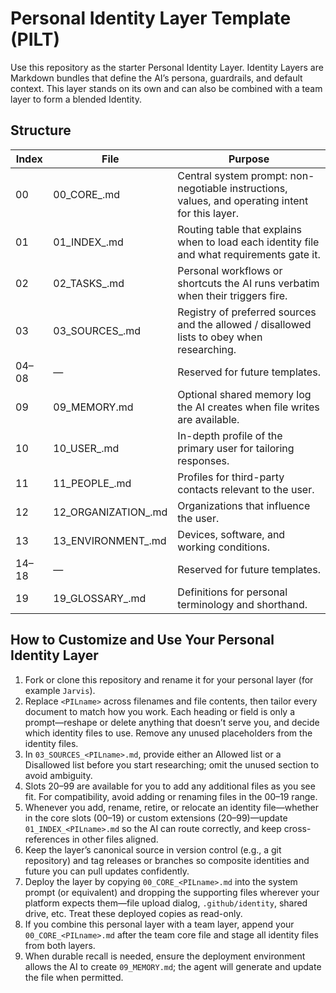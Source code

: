 # Personal Identity Layer Template (PILT)

Use this repository as the starter Personal Identity Layer. Identity Layers are Markdown bundles that define the AI’s persona, guardrails, and default context. This layer stands on its own and can also be combined with a team layer to form a blended Identity.

## Structure

| Index | File | Purpose |
|-------|------|---------|
| 00 | 00_CORE_<PILname>.md | Central system prompt: non-negotiable instructions, values, and operating intent for this layer. |
| 01 | 01_INDEX_<PILname>.md | Routing table that explains when to load each identity file and what requirements gate it. |
| 02 | 02_TASKS_<PILname>.md | Personal workflows or shortcuts the AI runs verbatim when their triggers fire. |
| 03 | 03_SOURCES_<PILname>.md | Registry of preferred sources and the allowed / disallowed lists to obey when researching. |
| 04–08 | — | Reserved for future templates. |
| 09 | 09_MEMORY.md | Optional shared memory log the AI creates when file writes are available. |
| 10 | 10_USER_<PILname>.md | In-depth profile of the primary user for tailoring responses. |
| 11 | 11_PEOPLE_<PILname>.md | Profiles for third-party contacts relevant to the user. |
| 12 | 12_ORGANIZATION_<PILname>.md | Organizations that influence the user. |
| 13 | 13_ENVIRONMENT_<PILname>.md | Devices, software, and working conditions. |
| 14–18 | — | Reserved for future templates. |
| 19 | 19_GLOSSARY_<PILname>.md | Definitions for personal terminology and shorthand. |

## How to Customize and Use Your Personal Identity Layer

1. Fork or clone this repository and rename it for your personal layer (for example `Jarvis`).
2. Replace `<PILname>` across filenames and file contents, then tailor every document to match how you work. Each heading or field is only a prompt—reshape or delete anything that doesn’t serve you, and decide which identity files to use. Remove any unused placeholders from the identity files.
3. In `03_SOURCES_<PILname>.md`, provide either an Allowed list or a Disallowed list before you start researching; omit the unused section to avoid ambiguity.
4. Slots 20–99 are available for you to add any additional files as you see fit. For compatibility, avoid adding or renaming files in the 00–19 range.
5. Whenever you add, rename, retire, or relocate an identity file—whether in the core slots (00–19) or custom extensions (20–99)—update `01_INDEX_<PILname>.md` so the AI can route correctly, and keep cross-references in other files aligned.
6. Keep the layer’s canonical source in version control (e.g., a git repository) and tag releases or branches so composite identities and future you can pull updates confidently.
7. Deploy the layer by copying `00_CORE_<PILname>.md` into the system prompt (or equivalent) and dropping the supporting files wherever your platform expects them—file upload dialog, `.github/identity`, shared drive, etc. Treat these deployed copies as read-only.
8. If you combine this personal layer with a team layer, append your `00_CORE_<PILname>.md` after the team core file and stage all identity files from both layers.
9. When durable recall is needed, ensure the deployment environment allows the AI to create `09_MEMORY.md`; the agent will generate and update the file when permitted.

